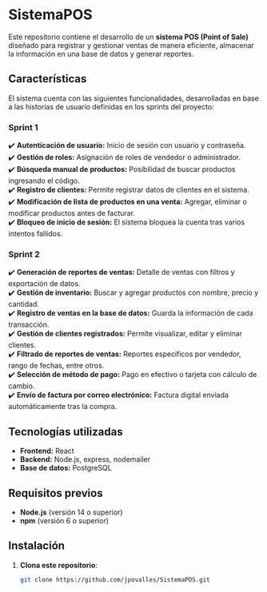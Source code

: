 # **SistemaPOS**

Este repositorio contiene el desarrollo de un **sistema POS (Point of Sale)** diseñado para registrar y gestionar ventas de manera eficiente, almacenar la información en una base de datos y generar reportes.

## **Características**

El sistema cuenta con las siguientes funcionalidades, desarrolladas en base a las historias de usuario definidas en los sprints del proyecto:

### **Sprint 1**

✔️ **Autenticación de usuario:** Inicio de sesión con usuario y contraseña.\
✔️ **Gestión de roles:** Asignación de roles de vendedor o administrador.\
✔️ **Búsqueda manual de productos:** Posibilidad de buscar productos ingresando el código.\
✔️ **Registro de clientes:** Permite registrar datos de clientes en el sistema.\
✔️ **Modificación de lista de productos en una venta:** Agregar, eliminar o modificar productos antes de facturar.\
✔️ **Bloqueo de inicio de sesión:** El sistema bloquea la cuenta tras varios intentos fallidos.

### **Sprint 2**

✔️ **Generación de reportes de ventas:** Detalle de ventas con filtros y exportación de datos.\
✔️ **Gestión de inventario:** Buscar y agregar productos con nombre, precio y cantidad.\
✔️ **Registro de ventas en la base de datos:** Guarda la información de cada transacción.\
✔️ **Gestión de clientes registrados:** Permite visualizar, editar y eliminar clientes.\
✔️ **Filtrado de reportes de ventas:** Reportes específicos por vendedor, rango de fechas, entre otros.\
✔️ **Selección de método de pago:** Pago en efectivo o tarjeta con cálculo de cambio.\
✔️ **Envío de factura por correo electrónico:** Factura digital enviada automáticamente tras la compra.

## **Tecnologías utilizadas**

- **Frontend:** React
- **Backend:** Node.js, express, nodemailer
- **Base de datos:** PostgreSQL

## **Requisitos previos**

- **Node.js** (versión 14 o superior)
- **npm** (versión 6 o superior)

## **Instalación**

1. **Clona este repositorio**:
   ```bash
   git clone https://github.com/jpovalles/SistemaPOS.git
   ```
